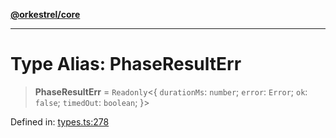 [**@orkestrel/core**](../index.md)

***

# Type Alias: PhaseResultErr

> **PhaseResultErr** = `Readonly`\<\{ `durationMs`: `number`; `error`: `Error`; `ok`: `false`; `timedOut`: `boolean`; \}\>

Defined in: [types.ts:278](https://github.com/orkestrel/core/blob/240d6e1612057b96fd3fc03e1415fe3917a0f212/src/types.ts#L278)
